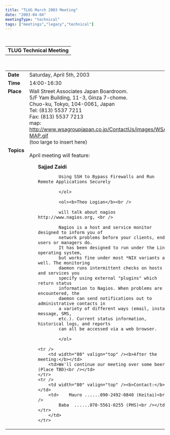 ```yaml
---
title: "TLUG March 2003 Meeting"
date: "2003-04-04"
meetingType: "technical"
tags: ["meetings","legacy","technical"]
---
```


<br />

<table border="0" cellpadding="3" cellspacing="1" width="70%" /><tr>
		<td /><b>TLUG Technical Meeting</b></td></tr>
</table><br />

<table border="0" width="70%" cellpadding="1" cellspacing="1" />
	<tr />
		<td width="80" valign="top" /><b>Date</b></td>
		<td>Saturday, April 5th, 2003<br /></td>
	</tr>
	<tr />
		<td width="80" valign="top" /><b>Time</b></td>
		<td> 14:00-16:30<br /></td>
	</tr>
	<tr />
		<td width="80" valign="top" /><b>Place</b></td>
		<td>
			Wall Street Associates Japan Boardroom.<br />
 			5/F Yam Building, 11-3, Ginza 7-chome.<br />
 			Chuo-ku, Tokyo, 104-0061, Japan<br />
 			Tel: 	(813) 5537 7211<br />
 			Fax: 	(813) 5537 7213<br />
        		map:  <a href="http://www.wsagroupjapan.co.jp/ContactUs/images/WSA-MAP.gif">
        		http://www.wsagroupjapan.co.jp/ContactUs/images/WSA-MAP.gif</a><br />
        		(too large to insert here)
		</td>
	</tr>
	<tr />
		<td width="80" valign="top" /><b>Topics</b></td>
		<td>
			<p>April  meeting will feature:  
				<ol><b>Sajjad Zaidi</b><br />
			
			Using SSH to Bypass Firewalls and Run Remote Applications Securely
			
			</ol>

			<ol><b>Theo Logian</b><br />
			
			will talk about nagios http://www.nagios.org, <br />
			
			Nagios is a host and service monitor designed to inform you of
			network problems before your clients, end-users or managers do.
			It has been designed to run under the Linux operating system,
			but works fine under most *NIX variants as well. The monitoring
			daemon runs intermittent checks on hosts and services you
			specify using external "plugins" which return status
			information to Nagios. When problems are encountered, the
			daemon can send notifications out to administrative contacts in
			a variety of different ways (email, instant message, SMS,
			etc.). Current status information, historical logs, and reports
			can all be accessed via a web browser. 

			</ol>
			
	<tr />
		<td width="80" valign="top" /><b>After the meeting:</b></td>
		<td>We'll continue our meeting over some beer. (Place TBD)<br /></td>
	</tr>
	<tr />
		<td width="80" valign="top" /><b>Contact:</b></td>
		<td>	Mauro ......090-2492-0840 (Keitai)<br />
			Baba  ......070-5561-0255 (PHS)<br /></td>
	</tr>
		</td>
	</tr>
</table>
<br />
